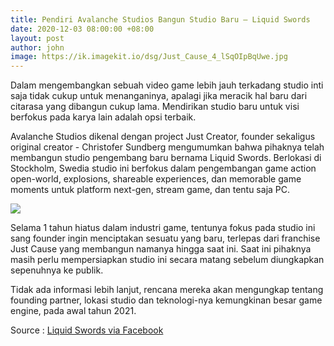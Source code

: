 ```yaml
---
title: Pendiri Avalanche Studios Bangun Studio Baru — Liquid Swords
date: 2020-12-03 08:00:00 +08:00
layout: post
author: john
image: https://ik.imagekit.io/dsg/Just_Cause_4_lSqOIpBqUwe.jpg
---
```


Dalam mengembangkan sebuah video game lebih jauh terkadang studio inti saja tidak cukup untuk menanganinya, apalagi jika meracik hal baru dari citarasa yang dibangun cukup lama. Mendirikan studio baru untuk visi berfokus pada karya lain adalah opsi terbaik.

Avalanche Studios dikenal dengan project Just Creator, founder sekaligus original creator - Christofer Sundberg mengumumkan bahwa pihaknya telah membangun studio pengembang baru bernama Liquid Swords. Berlokasi di Stockholm, Swedia studio ini berfokus dalam pengembangan game action open-world, explosions, shareable experiences, dan memorable game moments untuk platform next-gen, stream game, dan tentu saja PC.

![](https://ik.imagekit.io/dsg/Liquid_Swords_-bCZRFnratX.jpg)

Selama 1 tahun hiatus dalam industri game, tentunya fokus pada studio ini sang founder ingin menciptakan sesuatu yang baru, terlepas dari franchise Just Cause yang membangun namanya hingga saat ini. Saat ini pihaknya masih perlu mempersiapkan studio ini secara matang sebelum diungkapkan sepenuhnya ke publik.

Tidak ada informasi lebih lanjut, rencana mereka akan mengungkap tentang founding partner, lokasi studio dan teknologi-nya kemungkinan besar game engine, pada awal tahun 2021.

Source : [Liquid Swords via Facebook](https://web.facebook.com/LiquidSwordsStudios/posts/139554754594524?_rdc=1&_rdr)